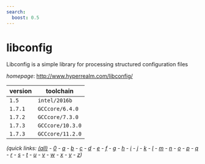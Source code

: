 ```yaml
---
search:
  boost: 0.5
---
```

# libconfig

Libconfig is a simple library for processing structured configuration files

*homepage*: <http://www.hyperrealm.com/libconfig/>

version | toolchain
--------|----------
``1.5`` | ``intel/2016b``
``1.7.1`` | ``GCCcore/6.4.0``
``1.7.2`` | ``GCCcore/7.3.0``
``1.7.3`` | ``GCCcore/10.3.0``
``1.7.3`` | ``GCCcore/11.2.0``


*(quick links: [(all)](../index.md) - [0](../0/index.md) - [a](../a/index.md) - [b](../b/index.md) - [c](../c/index.md) - [d](../d/index.md) - [e](../e/index.md) - [f](../f/index.md) - [g](../g/index.md) - [h](../h/index.md) - [i](../i/index.md) - [j](../j/index.md) - [k](../k/index.md) - [l](../l/index.md) - [m](../m/index.md) - [n](../n/index.md) - [o](../o/index.md) - [p](../p/index.md) - [q](../q/index.md) - [r](../r/index.md) - [s](../s/index.md) - [t](../t/index.md) - [u](../u/index.md) - [v](../v/index.md) - [w](../w/index.md) - [x](../x/index.md) - [y](../y/index.md) - [z](../z/index.md))*

